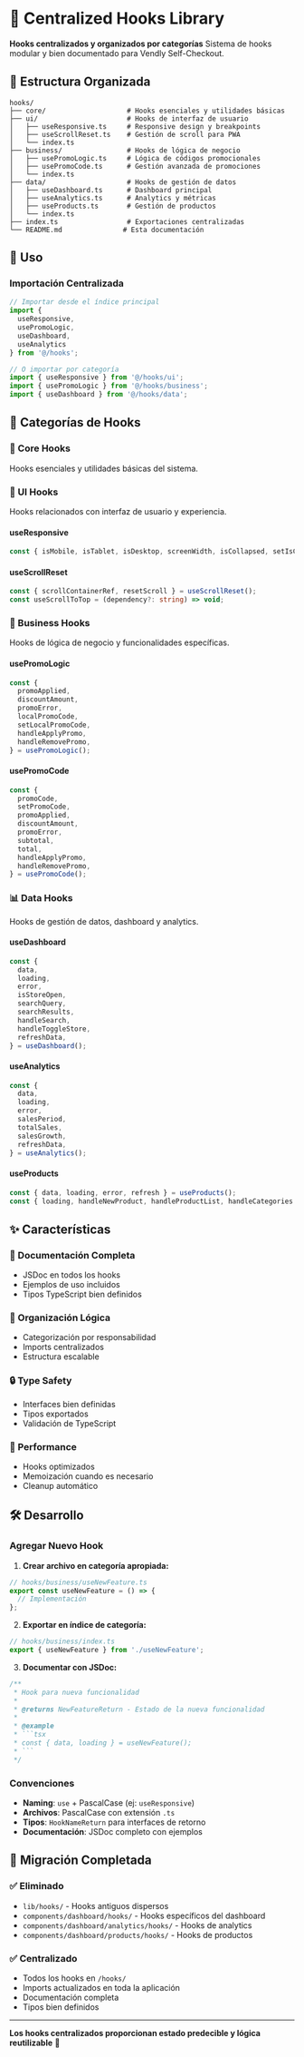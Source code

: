 # 🎣 Centralized Hooks Library

**Hooks centralizados y organizados por categorías**
Sistema de hooks modular y bien documentado para Vendly Self-Checkout.

## 📁 Estructura Organizada

```
hooks/
├── core/                    # Hooks esenciales y utilidades básicas
├── ui/                      # Hooks de interfaz de usuario
│   ├── useResponsive.ts     # Responsive design y breakpoints
│   ├── useScrollReset.ts    # Gestión de scroll para PWA
│   └── index.ts
├── business/                # Hooks de lógica de negocio
│   ├── usePromoLogic.ts     # Lógica de códigos promocionales
│   ├── usePromoCode.ts      # Gestión avanzada de promociones
│   └── index.ts
├── data/                    # Hooks de gestión de datos
│   ├── useDashboard.ts      # Dashboard principal
│   ├── useAnalytics.ts      # Analytics y métricas
│   ├── useProducts.ts       # Gestión de productos
│   └── index.ts
├── index.ts                 # Exportaciones centralizadas
└── README.md               # Esta documentación
```

## 🚀 Uso

### **Importación Centralizada**
```typescript
// Importar desde el índice principal
import {
  useResponsive,
  usePromoLogic,
  useDashboard,
  useAnalytics
} from '@/hooks';

// O importar por categoría
import { useResponsive } from '@/hooks/ui';
import { usePromoLogic } from '@/hooks/business';
import { useDashboard } from '@/hooks/data';
```

## 🎯 Categorías de Hooks

### **🔧 Core Hooks**
Hooks esenciales y utilidades básicas del sistema.

### **🎨 UI Hooks**
Hooks relacionados con interfaz de usuario y experiencia.

#### **useResponsive**
```typescript
const { isMobile, isTablet, isDesktop, screenWidth, isCollapsed, setIsCollapsed } = useResponsive();
```

#### **useScrollReset**
```typescript
const { scrollContainerRef, resetScroll } = useScrollReset();
const useScrollToTop = (dependency?: string) => void;
```

### **💼 Business Hooks**
Hooks de lógica de negocio y funcionalidades específicas.

#### **usePromoLogic**
```typescript
const {
  promoApplied,
  discountAmount,
  promoError,
  localPromoCode,
  setLocalPromoCode,
  handleApplyPromo,
  handleRemovePromo,
} = usePromoLogic();
```

#### **usePromoCode**
```typescript
const {
  promoCode,
  setPromoCode,
  promoApplied,
  discountAmount,
  promoError,
  subtotal,
  total,
  handleApplyPromo,
  handleRemovePromo,
} = usePromoCode();
```

### **📊 Data Hooks**
Hooks de gestión de datos, dashboard y analytics.

#### **useDashboard**
```typescript
const {
  data,
  loading,
  error,
  isStoreOpen,
  searchQuery,
  searchResults,
  handleSearch,
  handleToggleStore,
  refreshData,
} = useDashboard();
```

#### **useAnalytics**
```typescript
const {
  data,
  loading,
  error,
  salesPeriod,
  totalSales,
  salesGrowth,
  refreshData,
} = useAnalytics();
```

#### **useProducts**
```typescript
const { data, loading, error, refresh } = useProducts();
const { loading, handleNewProduct, handleProductList, handleCategories } = useProductActions();
```

## ✨ Características

### **📝 Documentación Completa**
- JSDoc en todos los hooks
- Ejemplos de uso incluidos
- Tipos TypeScript bien definidos

### **🎯 Organización Lógica**
- Categorización por responsabilidad
- Imports centralizados
- Estructura escalable

### **🔒 Type Safety**
- Interfaces bien definidas
- Tipos exportados
- Validación de TypeScript

### **🚀 Performance**
- Hooks optimizados
- Memoización cuando es necesario
- Cleanup automático

## 🛠️ Desarrollo

### **Agregar Nuevo Hook**

1. **Crear archivo en categoría apropiada:**
```typescript
// hooks/business/useNewFeature.ts
export const useNewFeature = () => {
  // Implementación
};
```

2. **Exportar en índice de categoría:**
```typescript
// hooks/business/index.ts
export { useNewFeature } from './useNewFeature';
```

3. **Documentar con JSDoc:**
```typescript
/**
 * Hook para nueva funcionalidad
 *
 * @returns NewFeatureReturn - Estado de la nueva funcionalidad
 *
 * @example
 * ```tsx
 * const { data, loading } = useNewFeature();
 * ```
 */
```

### **Convenciones**

- **Naming**: `use` + PascalCase (ej: `useResponsive`)
- **Archivos**: PascalCase con extensión `.ts`
- **Tipos**: `HookNameReturn` para interfaces de retorno
- **Documentación**: JSDoc completo con ejemplos

## 🔄 Migración Completada

### **✅ Eliminado**
- `lib/hooks/` - Hooks antiguos dispersos
- `components/dashboard/hooks/` - Hooks específicos del dashboard
- `components/dashboard/analytics/hooks/` - Hooks de analytics
- `components/dashboard/products/hooks/` - Hooks de productos

### **✅ Centralizado**
- Todos los hooks en `/hooks/`
- Imports actualizados en toda la aplicación
- Documentación completa
- Tipos bien definidos

---

**Los hooks centralizados proporcionan estado predecible y lógica reutilizable** 🎣
